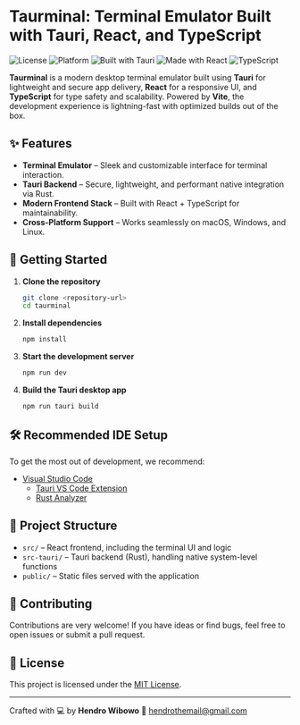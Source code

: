 
# Taurminal: Terminal Emulator Built with Tauri, React, and TypeScript

![License](https://img.shields.io/badge/license-MIT-blue.svg)
![Platform](https://img.shields.io/badge/platform-macOS%20%7C%20Windows%20%7C%20Linux-lightgrey)
![Built with Tauri](https://img.shields.io/badge/built%20with-tauri-blueviolet)
![Made with React](https://img.shields.io/badge/made%20with-react-61DAFB?logo=react)
![TypeScript](https://img.shields.io/badge/code-typescript-3178C6?logo=typescript)

**Taurminal** is a modern desktop terminal emulator built using **Tauri** for lightweight and secure app delivery, **React** for a responsive UI, and **TypeScript** for type safety and scalability. Powered by **Vite**, the development experience is lightning-fast with optimized builds out of the box.

## ✨ Features

- **Terminal Emulator** – Sleek and customizable interface for terminal interaction.
- **Tauri Backend** – Secure, lightweight, and performant native integration via Rust.
- **Modern Frontend Stack** – Built with React + TypeScript for maintainability.
- **Cross-Platform Support** – Works seamlessly on macOS, Windows, and Linux.

## 🚀 Getting Started

1. **Clone the repository**
   ```bash
   git clone <repository-url>
   cd taurminal
   ```

2. **Install dependencies**
   ```bash
   npm install
   ```

3. **Start the development server**
   ```bash
   npm run dev
   ```

4. **Build the Tauri desktop app**
   ```bash
   npm run tauri build
   ```

## 🛠️ Recommended IDE Setup

To get the most out of development, we recommend:

- [Visual Studio Code](https://code.visualstudio.com/)
  - [Tauri VS Code Extension](https://marketplace.visualstudio.com/items?itemName=tauri-apps.tauri-vscode)
  - [Rust Analyzer](https://marketplace.visualstudio.com/items?itemName=rust-lang.rust-analyzer)

## 📁 Project Structure

- `src/` – React frontend, including the terminal UI and logic
- `src-tauri/` – Tauri backend (Rust), handling native system-level functions
- `public/` – Static files served with the application

## 🤝 Contributing

Contributions are very welcome! If you have ideas or find bugs, feel free to open issues or submit a pull request.

## 📄 License

This project is licensed under the [MIT License](LICENSE).

---

Crafted with 💻 by **Hendro Wibowo**
📧 [hendrothemail@gmail.com](mailto:hendrothemail@gmail.com)
